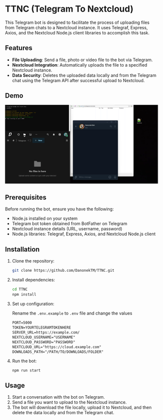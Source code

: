 # TTNC (Telegram To Nextcloud)

This Telegram bot is designed to facilitate the process of uploading files from Telegram chats to a Nextcloud instance. It uses Telegraf, Express, Axios, and the Nextcloud Node.js client libraries to accomplish this task.

## Features

- **File Uploading**: Send a file, photo or video file to the bot via Telegram.
- **Nextcloud Integration**: Automatically uploads the file to a specified Nextcloud instance.
- **Data Security**: Deletes the uploaded data locally and from the Telegram chat using the Telegram API after successful upload to Nextcloud.

## Demo

![Demo](demo.gif)


## Prerequisites

Before running the bot, ensure you have the following:

- Node.js installed on your system
- Telegram bot token obtained from BotFather on Telegram
- Nextcloud instance details (URL, username, password)
- Node.js libraries: Telegraf, Express, Axios, and Nextcloud Node.js client

## Installation

1. Clone the repository:

    ```bash
    git clone https://github.com/DanonekTM/TTNC.git
    ```

2. Install dependencies:

    ```bash
    cd TTNC
    npm install
    ```

3. Set up configuration:

    Rename the `.env.example` to `.env` file and change the values

    ```
    PORT=5000
    TOKEN=YOURTELEGRAMTOKENHERE
    SERVER_URL=https://example.com/
    NEXTCLOUD_USERNAME="USERNAME"
    NEXTCLOUD_PASSWORD="PASSWORD"
    NEXTCLOUD_URL="https://cloud.example.com"
    DOWNLOADS_PATH="/PATH/TO/DOWNLOADS/FOLDER"
    ```

4. Run the bot:

    ```bash
    npm run start
    ```

## Usage

1. Start a conversation with the bot on Telegram.
2. Send a file you want to upload to the Nextcloud instance.
3. The bot will download the file locally, upload it to Nextcloud, and then delete the data locally and from the Telegram chat.
